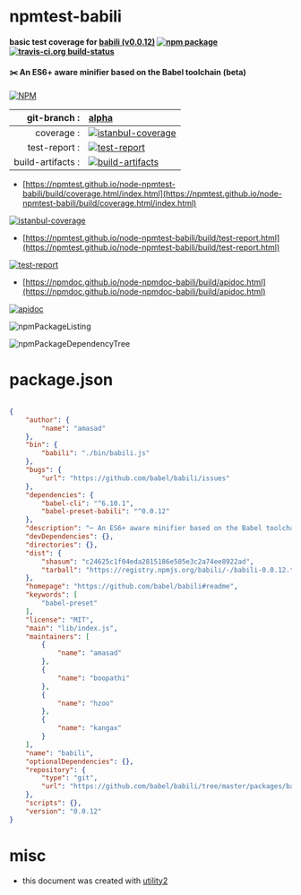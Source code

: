 # npmtest-babili

#### basic test coverage for  [babili (v0.0.12)](https://github.com/babel/babili#readme)  [![npm package](https://img.shields.io/npm/v/npmtest-babili.svg?style=flat-square)](https://www.npmjs.org/package/npmtest-babili) [![travis-ci.org build-status](https://api.travis-ci.org/npmtest/node-npmtest-babili.svg)](https://travis-ci.org/npmtest/node-npmtest-babili)

#### ✂️ An ES6+ aware minifier based on the Babel toolchain (beta)

[![NPM](https://nodei.co/npm/babili.png?downloads=true&downloadRank=true&stars=true)](https://www.npmjs.com/package/babili)

| git-branch : | [alpha](https://github.com/npmtest/node-npmtest-babili/tree/alpha)|
|--:|:--|
| coverage : | [![istanbul-coverage](https://npmtest.github.io/node-npmtest-babili/build/coverage.badge.svg)](https://npmtest.github.io/node-npmtest-babili/build/coverage.html/index.html)|
| test-report : | [![test-report](https://npmtest.github.io/node-npmtest-babili/build/test-report.badge.svg)](https://npmtest.github.io/node-npmtest-babili/build/test-report.html)|
| build-artifacts : | [![build-artifacts](https://npmtest.github.io/node-npmtest-babili/glyphicons_144_folder_open.png)](https://github.com/npmtest/node-npmtest-babili/tree/gh-pages/build)|

- [https://npmtest.github.io/node-npmtest-babili/build/coverage.html/index.html](https://npmtest.github.io/node-npmtest-babili/build/coverage.html/index.html)

[![istanbul-coverage](https://npmtest.github.io/node-npmtest-babili/build/screenCapture.buildCi.browser.%252Ftmp%252Fbuild%252Fcoverage.lib.html.png)](https://npmtest.github.io/node-npmtest-babili/build/coverage.html/index.html)

- [https://npmtest.github.io/node-npmtest-babili/build/test-report.html](https://npmtest.github.io/node-npmtest-babili/build/test-report.html)

[![test-report](https://npmtest.github.io/node-npmtest-babili/build/screenCapture.buildCi.browser.%252Ftmp%252Fbuild%252Ftest-report.html.png)](https://npmtest.github.io/node-npmtest-babili/build/test-report.html)

- [https://npmdoc.github.io/node-npmdoc-babili/build/apidoc.html](https://npmdoc.github.io/node-npmdoc-babili/build/apidoc.html)

[![apidoc](https://npmdoc.github.io/node-npmdoc-babili/build/screenCapture.buildCi.browser.%252Ftmp%252Fbuild%252Fapidoc.html.png)](https://npmdoc.github.io/node-npmdoc-babili/build/apidoc.html)

![npmPackageListing](https://npmtest.github.io/node-npmtest-babili/build/screenCapture.npmPackageListing.svg)

![npmPackageDependencyTree](https://npmtest.github.io/node-npmtest-babili/build/screenCapture.npmPackageDependencyTree.svg)



# package.json

```json

{
    "author": {
        "name": "amasad"
    },
    "bin": {
        "babili": "./bin/babili.js"
    },
    "bugs": {
        "url": "https://github.com/babel/babili/issues"
    },
    "dependencies": {
        "babel-cli": "^6.10.1",
        "babel-preset-babili": "^0.0.12"
    },
    "description": "✂️ An ES6+ aware minifier based on the Babel toolchain (beta)",
    "devDependencies": {},
    "directories": {},
    "dist": {
        "shasum": "c24625c1f04eda2815186e505e3c2a74ee8922ad",
        "tarball": "https://registry.npmjs.org/babili/-/babili-0.0.12.tgz"
    },
    "homepage": "https://github.com/babel/babili#readme",
    "keywords": [
        "babel-preset"
    ],
    "license": "MIT",
    "main": "lib/index.js",
    "maintainers": [
        {
            "name": "amasad"
        },
        {
            "name": "boopathi"
        },
        {
            "name": "hzoo"
        },
        {
            "name": "kangax"
        }
    ],
    "name": "babili",
    "optionalDependencies": {},
    "repository": {
        "type": "git",
        "url": "https://github.com/babel/babili/tree/master/packages/babili"
    },
    "scripts": {},
    "version": "0.0.12"
}
```



# misc
- this document was created with [utility2](https://github.com/kaizhu256/node-utility2)
